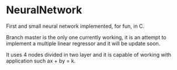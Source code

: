 # NeuralNetwork
First and small neural network implemented, for fun, in C.

Branch master is the only one currently working, it is an attempt to implement a multiple linear regressor and it will be update soon.

It uses 4 nodes divided in two layer and it is capable of working with application such ax + by = k.
